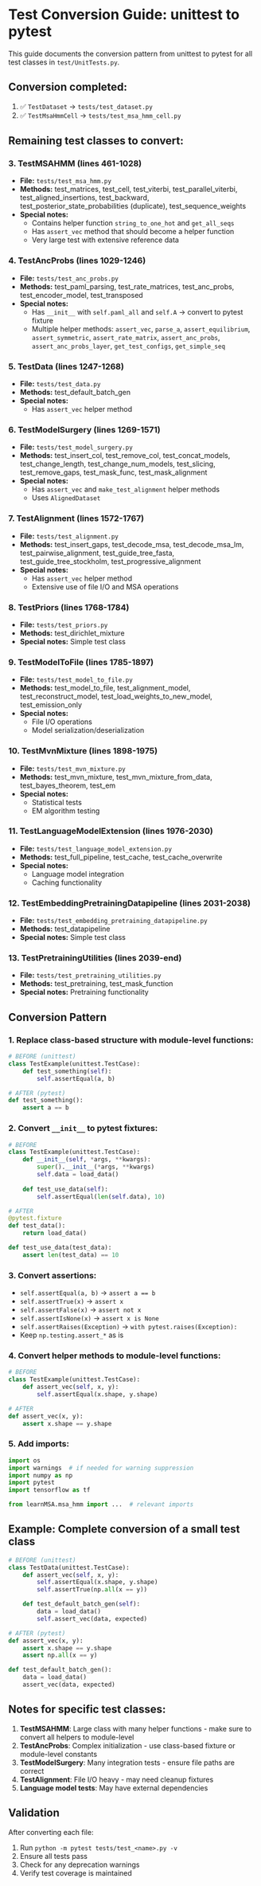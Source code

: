 # Test Conversion Guide: unittest to pytest

This guide documents the conversion pattern from unittest to pytest for all test classes in `test/UnitTests.py`.

## Conversion completed:
1. ✅ `TestDataset` → `tests/test_dataset.py`
2. ✅ `TestMsaHmmCell` → `tests/test_msa_hmm_cell.py`

## Remaining test classes to convert:

### 3. TestMSAHMM (lines 461-1028)
- **File:** `tests/test_msa_hmm.py`
- **Methods:** test_matrices, test_cell, test_viterbi, test_parallel_viterbi, test_aligned_insertions, test_backward, test_posterior_state_probabilities (duplicate), test_sequence_weights
- **Special notes:** 
  - Contains helper function `string_to_one_hot` and `get_all_seqs`
  - Has `assert_vec` method that should become a helper function
  - Very large test with extensive reference data

### 4. TestAncProbs (lines 1029-1246)
- **File:** `tests/test_anc_probs.py`
- **Methods:** test_paml_parsing, test_rate_matrices, test_anc_probs, test_encoder_model, test_transposed
- **Special notes:**
  - Has `__init__` with `self.paml_all` and `self.A` → convert to pytest fixture
  - Multiple helper methods: `assert_vec`, `parse_a`, `assert_equilibrium`, `assert_symmetric`, `assert_rate_matrix`, `assert_anc_probs`, `assert_anc_probs_layer`, `get_test_configs`, `get_simple_seq`

### 5. TestData (lines 1247-1268)
- **File:** `tests/test_data.py`
- **Methods:** test_default_batch_gen
- **Special notes:** 
  - Has `assert_vec` helper method

### 6. TestModelSurgery (lines 1269-1571)
- **File:** `tests/test_model_surgery.py`
- **Methods:** test_insert_col, test_remove_col, test_concat_models, test_change_length, test_change_num_models, test_slicing, test_remove_gaps, test_mask_func, test_mask_alignment
- **Special notes:**
  - Has `assert_vec` and `make_test_alignment` helper methods
  - Uses `AlignedDataset`

### 7. TestAlignment (lines 1572-1767)
- **File:** `tests/test_alignment.py`
- **Methods:** test_insert_gaps, test_decode_msa, test_decode_msa_lm, test_pairwise_alignment, test_guide_tree_fasta, test_guide_tree_stockholm, test_progressive_alignment
- **Special notes:**
  - Has `assert_vec` helper method
  - Extensive use of file I/O and MSA operations

### 8. TestPriors (lines 1768-1784)
- **File:** `tests/test_priors.py`
- **Methods:** test_dirichlet_mixture
- **Special notes:** Simple test class

### 9. TestModelToFile (lines 1785-1897)
- **File:** `tests/test_model_to_file.py`
- **Methods:** test_model_to_file, test_alignment_model, test_reconstruct_model, test_load_weights_to_new_model, test_emission_only
- **Special notes:**
  - File I/O operations
  - Model serialization/deserialization

### 10. TestMvnMixture (lines 1898-1975)
- **File:** `tests/test_mvn_mixture.py`
- **Methods:** test_mvn_mixture, test_mvn_mixture_from_data, test_bayes_theorem, test_em
- **Special notes:**
  - Statistical tests
  - EM algorithm testing

### 11. TestLanguageModelExtension (lines 1976-2030)
- **File:** `tests/test_language_model_extension.py`
- **Methods:** test_full_pipeline, test_cache, test_cache_overwrite
- **Special notes:**
  - Language model integration
  - Caching functionality

### 12. TestEmbeddingPretrainingDatapipeline (lines 2031-2038)
- **File:** `tests/test_embedding_pretraining_datapipeline.py`
- **Methods:** test_datapipeline
- **Special notes:** Simple test class

### 13. TestPretrainingUtilities (lines 2039-end)
- **File:** `tests/test_pretraining_utilities.py`
- **Methods:** test_pretraining, test_mask_function
- **Special notes:** Pretraining functionality

## Conversion Pattern

### 1. Replace class-based structure with module-level functions:
```python
# BEFORE (unittest)
class TestExample(unittest.TestCase):
    def test_something(self):
        self.assertEqual(a, b)

# AFTER (pytest)
def test_something():
    assert a == b
```

### 2. Convert `__init__` to pytest fixtures:
```python
# BEFORE
class TestExample(unittest.TestCase):
    def __init__(self, *args, **kwargs):
        super().__init__(*args, **kwargs)
        self.data = load_data()
    
    def test_use_data(self):
        self.assertEqual(len(self.data), 10)

# AFTER
@pytest.fixture
def test_data():
    return load_data()

def test_use_data(test_data):
    assert len(test_data) == 10
```

### 3. Convert assertions:
- `self.assertEqual(a, b)` → `assert a == b`
- `self.assertTrue(x)` → `assert x`
- `self.assertFalse(x)` → `assert not x`
- `self.assertIsNone(x)` → `assert x is None`
- `self.assertRaises(Exception)` → `with pytest.raises(Exception):`
- Keep `np.testing.assert_*` as is

### 4. Convert helper methods to module-level functions:
```python
# BEFORE
class TestExample(unittest.TestCase):
    def assert_vec(self, x, y):
        self.assertEqual(x.shape, y.shape)

# AFTER
def assert_vec(x, y):
    assert x.shape == y.shape
```

### 5. Add imports:
```python
import os
import warnings  # if needed for warning suppression
import numpy as np
import pytest
import tensorflow as tf

from learnMSA.msa_hmm import ...  # relevant imports
```

## Example: Complete conversion of a small test class

```python
# BEFORE (unittest)
class TestData(unittest.TestCase):
    def assert_vec(self, x, y):
        self.assertEqual(x.shape, y.shape)
        self.assertTrue(np.all(x == y))

    def test_default_batch_gen(self):
        data = load_data()
        self.assert_vec(data, expected)

# AFTER (pytest)
def assert_vec(x, y):
    assert x.shape == y.shape
    assert np.all(x == y)

def test_default_batch_gen():
    data = load_data()
    assert_vec(data, expected)
```

## Notes for specific test classes:

1. **TestMSAHMM**: Large class with many helper functions - make sure to convert all helpers to module-level
2. **TestAncProbs**: Complex initialization - use class-based fixture or module-level constants
3. **TestModelSurgery**: Many integration tests - ensure file paths are correct
4. **TestAlignment**: File I/O heavy - may need cleanup fixtures
5. **Language model tests**: May have external dependencies

## Validation

After converting each file:
1. Run `python -m pytest tests/test_<name>.py -v`
2. Ensure all tests pass
3. Check for any deprecation warnings
4. Verify test coverage is maintained
